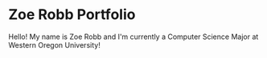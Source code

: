 # Zoe Robb Portfolio
Hello! My name is Zoe Robb and I'm currently a Computer Science Major at Western Oregon University!